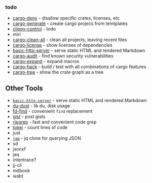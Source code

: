 ### todo

- [cargo-deny](https://crates.io/crates/cargo-deny) - disallow specific crates, licenses, etc
- [cargo-generate](https://crates.io/crates/cargo-generate) - create cargo projecs from temtplates
- [clippy-control](https://crates.io/crates/clippy-control) - todo
- miri
- [cargo-clean-all](https://crates.io/crates/cargo-clean-all) - clean all projects, leaving recent files
- [cargo-license](https://crates.io/crates/cargo-license) - show licenses of dependencies
- [basic-http-server](https://crates.io/crates/basic-http-server) - serve static HTML and rendered Markdown
- [cargo-audit](https://crates.io/crates/cargo-audit) - find known security vulnerabilities
- [cargo-expand](https://github.com/dtolnay/cargo-expand) - expand macros
- [cargo-hack](https://crates.io/crates/cargo-hack) - build / test with all combinations of cargo features
- [cargo-tree](https://crates.io/crates/cargo-tree) - show the crate graph as a tree


## Other Tools

- [`basic-http-server`](https://crates.io/crates/basic-http-server) - serve static HTML and rendered Markdown
- [du-dust](https://crates.io/crates/du-dust) - lik du, disk usage
- [fd-find](https://crates.io/crates/fd-find) - convenient `find` replacement
- [gist](https://crates.io/crates/gist) - post gists
- [ripgrep](https://crates.io/crates/ripgrep) - fast and convenient code grep
- [tokei](https://crates.io/crates/tokei) - count lines of code
- just
- [`jaq`](https://crates.io/crates/jaq) - jq clone for querying JSON
- sd
- jsonxf
- jaq
- intentrace?
- jj-cli
- mdbook
- wabt

